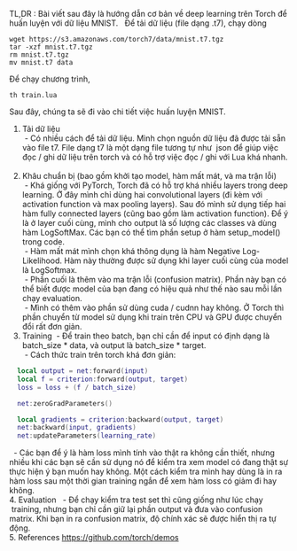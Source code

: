 TL,DR : Bài viết sau đây là hướng dẫn cơ bản về deep learning trên Torch để huấn luyện với dữ liệu MNIST.  
Để tải dữ liệu (file dạng .t7), chạy dòng 
```Shell
wget https://s3.amazonaws.com/torch7/data/mnist.t7.tgz
tar -xzf mnist.t7.tgz
rm mnist.t7.tgz
mv mnist.t7 data
```

Để chạy chương trình, 
```Shell
th train.lua
```
Sau đây, chúng ta sẽ đi vào chi tiết việc huấn luyện MNIST.  

1. Tải dữ liệu  
  - Có nhiều cách để tải dữ liệu. Mình chọn nguồn dữ liệu đã được tải sẵn vào file t7. File dạng t7 là một dạng file tương tự như 
  json để giúp việc đọc / ghi dữ liệu trên torch và có hỗ trợ việc đọc / ghi với Lua khá nhanh.   
  
2. Khâu chuẩn bị (bao gồm khởi tạo model, hàm mất mát, và ma trận lỗi)   
  - Khá giống với PyTorch, Torch đã có hỗ trợ khá nhiều layers trong deep learning. Ở đây mình chỉ dùng hai convolutional layers (đi kèm với activation function và max pooling layers). Sau đó mình sử dụng tiếp hai hàm fully connected layers (cũng bao gồm làm activation function). Để ý là ở layer cuối cùng, mình cho output là số lượng các classes và dùng hàm LogSoftMax. Các bạn có thể tìm phần setup ở hàm setup_model() trong code.   
  - Hàm mất mát mình chọn khá thông dụng là hàm Negative Log-Likelihood. Hàm này thường được sử dụng khi layer cuối cùng của model là LogSoftmax.  
  - Phần cuối là thêm vào ma trận lỗi (confusion matrix). Phần này bạn có thể biết được model của bạn đang có hiệu quả như thế nào sau mỗi lần chạy evaluation.   
  - Mình có thêm vào phần sử dùng cuda / cudnn hay không. Ở Torch thì phần chuyển từ model sử dụng khi train trên CPU và GPU được chuyển đổi rất đơn giản.   
3. Training
  - Để train theo batch, bạn chỉ cần để input có định dạng là batch_size * data, và output là batch_size * target.   
  - Cách thức train trên torch khá đơn giản:   
```Lua
  local output = net:forward(input)
  local f = criterion:forward(output, target)
  loss = loss + (f / batch_size)

  net:zeroGradParameters()

  local gradients = criterion:backward(output, target)
  net:backward(input, gradients)
  net:updateParameters(learning_rate)
```   
   - Các bạn để ý là hàm loss mình tính vào thật ra không cần thiết, nhưng nhiều khi các bạn sẽ cần sử dụng nó để kiểm tra xem model có đang thật sự thực hiện ý bạn muốn hay không. Một cách kiểm tra mình hay dùng là in ra hàm loss sau một thời gian training ngắn để xem hàm loss có giảm đi hay không.   
4. Evaluation
   - Để chạy kiểm tra test set thì cũng giống như lúc chạy  training, nhưng bạn chỉ cần giữ lại phần output và đưa vào confusion matrix. Khi bạn in ra confusion matrix, độ chính xác sẽ được hiển thị ra tự động.   
5. References
https://github.com/torch/demos
